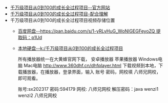 


* [千万级项目从0到100的成长全过程项目--官方网站](https://class.imooc.com/sale/javaarchitect?mc_marking=c6615303b3175f848fccdb52abb833ec&mc_channel=shouji)
* [千万级项目从0到100的成长全过程项目-配合理解](https://zhuanlan.zhihu.com/p/97215206)
*  千万级项目从0到100的成长全过程项目视频存储位置
   * [百度网盘--https://pan.baidu.com/s/1-yRLyHuG_WoNIGEGFeyoZQ  提取码：p1Ud ]()
   * [本地硬盘--k:/千万级项目从0到100的成长全过程项目]()
         
     所有播放器统一在大黄蜂官网下载， 安卓播放器 苹果播放器 Windows电脑 Mac电脑 http://www.360dhf.cn/dhfplayer.html
     下载视频到本地，下载播放器，在播放器，登录界面，输入 账号 密码，网校填 八师兄网校，即可观看。
          
     账号:sx202317  密码:594179  网校: 八师兄网校
     解压密码：java wenzi1 wenzi2 八师兄网校


